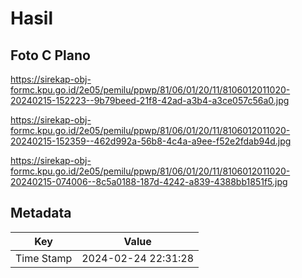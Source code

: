 # Hasil

## Foto C Plano

https://sirekap-obj-formc.kpu.go.id/2e05/pemilu/ppwp/81/06/01/20/11/8106012011020-20240215-152223--9b79beed-21f8-42ad-a3b4-a3ce057c56a0.jpg

https://sirekap-obj-formc.kpu.go.id/2e05/pemilu/ppwp/81/06/01/20/11/8106012011020-20240215-152359--462d992a-56b8-4c4a-a9ee-f52e2fdab94d.jpg

https://sirekap-obj-formc.kpu.go.id/2e05/pemilu/ppwp/81/06/01/20/11/8106012011020-20240215-074006--8c5a0188-187d-4242-a839-4388bb1851f5.jpg


## Metadata

| Key        | Value               |
| ---------- | ------------------- |
| Time Stamp | 2024-02-24 22:31:28 |



